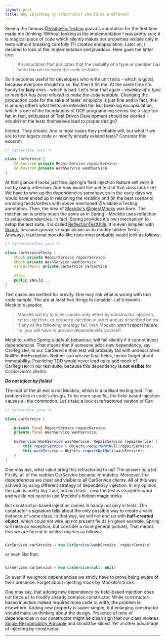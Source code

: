 ```yaml
---
layout: post
title: Why injecting by constructor should be preffered?
---
```


Seeing the famous <a href="http://google-collections.googlecode.com/svn/trunk/javadoc/com/google/common/annotations/VisibleForTesting.html">@VisibleForTesting</a> guava's annotation for the first time made me thinking. Without looking at the implementation I was pretty sure it is magical piece of code which silently makes our properties visibile only in tests without breaking carefully (?) created encapsulation. Later on, I decided to look at the implementation and javadocs. Here goes the latter one:

<blockquote class="cite">
      <p>An annotation that indicates that the visibility of a type or member has been relaxed to make the code testable.</p>
</blockquote>

So it becomes useful for developers who write unit tests - which is good, because everyone should do so. But then it hit me. At the same time it's handy for **lazy** ones - which is bad. Let's hear that again - <i>visibility of a type or member has been relaxed to make the code testable</i>. Changing the production code for the sake of tests' simplicity is just fine and in fact, this is among others what tests are intended for. But breaking encapsulation, which is one of the foundations of OOP programming seems like a step too far. In fact, enthusiast of Test Driven Development should be worried - should not the tests themselves lead to proper design?
		   
Indeed. They should. And in most cases they probably will, but what if we are to test legacy code or modify already existed tests? Consider this excerpt:

```java
/* CarService.java */

class CarService {
	@Autowired private RepairService repairService;
	@Autowired private WashService washService;
}

```  

At first glance it looks just fine. Spring's field injection feature will work it out by using reflection. And how would the unit test of that class look like? We have to wire up the dependencies somehow, so in the early days we would have ended up in relaxining the visibility and (in the best scenario) annoting fields/setters with above mentioned @VisibleForTesting annotation. Then, the idea of <a href="http://docs.mockito.googlecode.com/hg/1.9.5/org/mockito/InjectMocks.html">Mockito's @InjectMocks</a> was born. The mechanism is pretty much the same as in Spring - Mockito uses reflection to setup dependencies. In fact, Spring provides it's own mechanism to setup the test suite, it is called <a href="http://docs.spring.io/spring-framework/docs/2.5.x/api/org/springframework/test/util/ReflectionTestUtils.html">ReflectionTestUtils</a>. It is even simplier with <a href="https://code.google.com/p/spock/">Spock</a>, because groovy's magic allows us to modify hidden fields. Anyways, traditional mockito-like tests most probably would look as follows:</p>

```java
/* CarServiceTest.java */

class CarServiceTestg {
	@Mock private RepairService repairService
	@Mock private WashService washService
	@InjectMocks private CarService carService
	
	@Test
	public should...
}

```  

Test cases are omitted for brevity. One may ask what is wrong with that code sample. The are at least two things to consider. Let's examin Mockito's javadoc.

<blockquote class="cite">
      <p>Mockito will try to inject mocks only either by constructor injection, setter injection, or property injection in order and as described below. If any of the following strategy fail, then Mockito <strong>won't report failure</strong>; i.e. you will have to provide dependencies yourself.</p>
</blockquote>

Mockito, unlike Spring's default behaviour, will fail silently if it cannot inject dependencies. That means that if someone adds new dependency, say CarRegister, to our CarService then test will probably fail with undescriptive NullPointerException. Neither can we use final fields, hence forget about immutability. Practicing TDD would never lead us to add mock of CarRegister in our test suite, because this dependency **is not visible** for CarService's clients.

***Do not inject by fields!***

The root of the all evil is not Mockito, which is a brilliant testing tool. The problem lies in code's design. To be more specific, the field-based injection causes all the commotion. Let's take a look at refractored version of Car:

```java
/* CarService.java */

class CarService {

	private final RepairService repairService;
	private final WashService washService;
	
	CarService(WashService washService, RepairService repairServie) {
		this.repairService = Objects.requireNotNull(repairService);
		this.washService = Objects.requireNotNull(washService);
	}
}

```  

One may ask, what value bring this refractoring to us? The answer is: a lot. Firstly, all of the sudden CarService became immutable. Moreover, the dependencies are clear and visible to all CarService clients. All of this was achived by using different strategy of dependency injection. In my opinion, the gain is pretty big. Last, but not least - now the test is straightforward and we do not need to use Mockito's hidden magic tricks
	
But constructor-based injection comes in handy not only in tests. The constuctor's signature tells about the only possible way to create a valid instance of some class. In that way, we will not end up with **half-created object**, which could not wire up not present fields (in given example, Spring will raise an exception, but consider a more general picture). That means that we are forced to initilize objects as follows:

```java

CarService carService = new CarService(washService, repairService)

```  

or even like that:

```java

CarService carService = new CarService(null, null)

```  

So even if we ignore dependencies we stricly have to prove being aware of their presence. Forget about injecting mock by Mockito's tricks.</p>
	
One may say, that adding new dependency by field-based injection does not force us to modify already complex constructor. While constructor-based injection indeed requires more code to write, the problem is elsewhere. Adding new property is super-simple, but enlarging constructor should make us thinking about the design. Presence of tone of dependencies in our constructor might be clean sign that our class violates <a href="http://code.tutsplus.com/tutorials/solid-part-1-the-single-responsibility-principle--net-36074">Single Responsibility Principle</a> and should be sliced. Yet another advantage of injecting by constructor.

****
